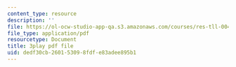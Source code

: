 ```yaml
---
content_type: resource
description: ''
file: https://ol-ocw-studio-app-qa.s3.amazonaws.com/courses/res-tll-004-stem-concept-videos-fall-2013/dedf30cb260153098fdfe83adee895b1_aT-gcunlFJg.pdf
file_type: application/pdf
resourcetype: Document
title: 3play pdf file
uid: dedf30cb-2601-5309-8fdf-e83adee895b1
---
```

